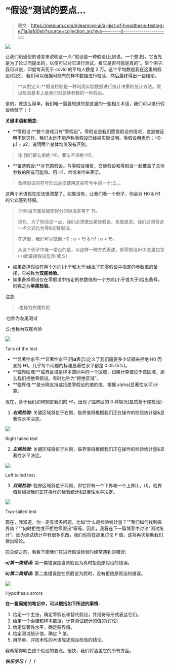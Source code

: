 # “假设”测试的要点…

> 原文：<https://medium.com/mlearning-ai/a-gist-of-hypothesis-testing-e71a3a1d0eb?source=collection_archive---------4----------------------->

![](img/d50513cb6a0eacc770ffa63b34817a26.png)

让我们用通俗的语言来说明这一点:“假设是一种假设(比如说，一个想法)，它首先是为了论证而提出的，以便可以对它进行测试，看它是否可能是真的”。举个例子:我可以说，印度每天死于 covid 的平均人数是 2 万。这个平均数是我在这里的假设(假说)，我们可以根据可能有的样本数据进行检验，然后最终得出一些结论。

> **典型定义:**假设检验是一种利用实验数据进行统计决策的统计方法。假设检验基本上是我们对总体参数的一种假设。

是的，就这么简单。我们唯一需要知道的是这里的一些相关术语，我们可以进行假设检验了！！

**关键术语和概念:**

*   **零假设:**整个游戏只有“零假设”。零假设是我们愿意假设的情况，直到被证明不是这样。我们永远不能声称零假设已经被实际证明。零假设用表示；H0: μ1 = μ2，说明两个总体均值没有区别。

> 注:我们要么拒绝 H0，要么不拒绝 H0。

*   **备选假设:**补充原假设。与零假设相反，交替假设和零假设一起覆盖了总体参数的所有可能值。用 H1、哈或者哈来表示。

> 备择假设的符号形式必须使用这些符号中的一个:≦，。

这两个术语现在应该很清楚了。如果没有，让我们看一个例子，你会对 H0 & H1 的公式感到舒服。

> 举例:百万富翁智商得分的标准差等于 15。
> 
> 现在，为了检验这一点，我们必须做出某些假设，也就是说，我们必须将这一点公式化为零&交替假设。
> 
> 在这里，我们可以做到:H0 : σ = 15 & H1 : σ ≠ 15。
> 
> 从这个例子中唯一带走的是，以这样一种方式表述，即零假设(H0)总是包含(=)而备择假设包含(或≦)

*   如果备择假设在两个方向(小于和大于)给出了在零假设中指定的参数值的备择，它被称为**双尾检验**。
*   如果备择假设仅在零假设中指定的参数值的一个方向(小于或大于)给出备择，则称之为**单尾检验**。

注意:

>:也称为右尾检验

:也称为左尾测试

≦:也称为双尾检验

![](img/99d7a6826212e421ff4662ddcd9ec6af.png)

Tails of the test

*   **显著性水平:**显著性水平(用𝞪表示)定义了我们需要多少证据来拒绝 H0 而支持 H1。几乎每个问题的标准显著性水平都是 0.05 (5%)。
*   **临界区域:**临界区域是样本空间中的一个区域，如果计算值位于该区域，那么我们拒绝零假设。有时也称为“拒绝区域”。
*   **临界值:**是分隔支持或拒绝零假设的值的值，根据 alpha(显著性水平)计算。

现在，基于我们如何制定我们的 H1，出现了临界区的 3 种情况(显然基于尾检验):

1.  ***右尾检验:*** 关键区域将位于右侧，临界值将根据我们正在操作的检验统计量&显著性水平决定。

![](img/6a8fc3a799339f14cf2dda3de731fb1b.png)

Right tailed test

2. ***左尾检验:*** 关键区域将位于左侧，临界值将根据我们正在操作的检验统计量&显著性水平决定。

![](img/bbd27e9ecfd994cd1f234e5741f75476.png)

Left tailed test

3. ***双尾检验:*** 临界区域将位于两侧，即它将有一个下界和一个上界[L，U]，临界值将根据我们正在操作的检验统计&显著性水平决定。

![](img/302a1db1b8e3d72af4105e82a1fd0ae1.png)

Two-tailed test

现在，我知道，你一定有很多问题，比如“什么是检验统计量？”"我们如何找到临界值？"“何时拒绝或不拒绝零假设”等等。因此，我将在下一篇博客中讨论“测试统计”，因为测试统计中有很多东西，我们也将在那里讨论 P 值，这将再次帮助我们做出结论。

在总结之前，看看下面我们在进行假设检验时经常遇到的错误:

***a)第一类错误:*** 第一类错误是当原假设为真时拒绝原假设的错误。

***b)第二类错误:*** 第二类错误是在原假设为假时，没有拒绝原假设的错误。

![](img/ecca731c65d5da43e8d7404f3ad300d3.png)

Hypothesis errors

**在一篇简短的笔记中，可以概括如下所述的事情:**

1.  给定一个主张，确定零假设和替代假设，并用符号形式表达它们。
2.  给定一个索赔和样本数据，计算测试统计的值(将讨论)
3.  给定显著性水平，确定临界值。
4.  给定测试统计值，确定 P 值。
5.  用简单、非技术性的术语陈述假设检验的结论。

我希望你明白这个假设的要点。很快，我们将涵盖它的所有方面。

***快乐学习！！！***